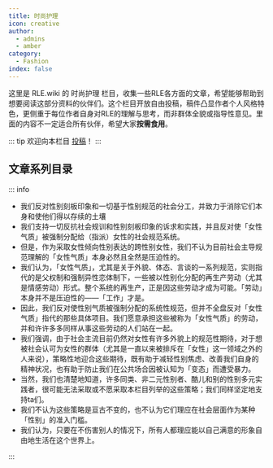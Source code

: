 ```yaml
---
title: 时尚护理
icon: creative
author:
  - admins
  - amber
category:
  - Fashion
index: false
---
```


这里是 RLE.wiki 的 时尚护理 栏目，收集一些RLE各方面的文章，希望能够帮助到想要阅读这部分资料的伙伴们。这个栏目开放自由投稿，稿件凸显作者个人风格特色，更侧重于每位作者自身对RLE的理解与思考，而非群体全貌或指导性意见。里面的内容不一定适合所有伙伴，希望大家**按需食用**。

::: tip
欢迎向本栏目 [投稿](../contributor-guide/other)！
:::

## 文章系列目录

<ArticlesMenu />

::: info

- 我们反对性别刻板印象和一切基于性别规范的社会分工，并致力于消除它们本身和使他们得以存续的土壤
- 我们支持一切反抗社会规训和性别刻板印象的诉求和实践，并且反对使「女性气质」被强制分配给（指派）女性的社会规范系统。
- 但是，作为采取女性倾向性别表达的跨性别女性，我们不认为目前社会主导规范理解的「女性气质」本身必然且全然是压迫性的。
- 我们认为，「女性气质」，尤其是关于外貌、体态、言谈的一系列规范，实则指代的是父权制和强制异性恋体制下，一些被以性别化分配的再生产劳动（尤其是情感劳动）形式。整个系统的再生产，正是因这些劳动才成为可能。「劳动」本身并不是压迫性的——「工作」才是。
- 因此，我们反对使性别气质被强制分配的系统性规范，但并不全盘反对「女性气质」指代的那些具体项目。我们愿意承担这些被称为「女性气质」的劳动，并和许许多多同样从事这些劳动的人们站在一起。
- 我们强调，由于社会主流目前仍然对女性有许多外貌上的规范性期待，对于想被社会认可为女性的群体（尤其是一直以来被排斥在「女性」这一领域之外的人来说），策略性地迎合这些期待，既有助于减轻性别焦虑、改善我们自身的精神状况，也有助于防止我们在公共场合因被认知为「变态」而遭受暴力。
- 当然，我们也清楚地知道，许多同类、非二元性别者、酷儿和别的性别多元实践者，很可能无法采取或不愿采取本栏目列举的这些策略；我们同样坚定地支持ta们。
- 我们不认为这些策略是亘古不变的，也不认为它们理应在社会层面作为某种「性别」的准入门槛。
- 我们认为，只要在不伤害别人的情况下，所有人都理应能以自己满意的形象自由地生活在这个世界上。

:::
